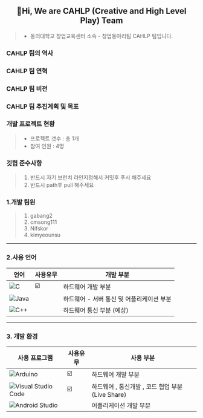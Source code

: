 ## <div align=center> 👋Hi, We are CAHLP (Creative and High Level Play) Team  </div>
> * 동의대학교 창업교육센터 소속 - 창업동아리팀 CAHLP 팀입니다. 

### CAHLP 팀의 역사 

### CAHLP 팀 연혁 

### CAHLP 팀 비전 

### CAHLP 팀 추진계획 및 목표 


###  개발 프로젝트 현황 
> * 프로젝트 갯수 : 총 1개 
> * 참여 인원 : 4명 

### 깃헙 준수사항

> 1. 반드시 자기 브런치 라인지정해서 커밋후 푸시 해주세요 
> 2. 반드시 path후 pull 해주세요 


### 1.개발 팀원 
> 1. gabang2
> 2. cmsong111
> 3. Nifskor
> 4. kimyeounsu
***
### 2.사용 언어 
| 언어 | 사용유무 | 개발 부분|
| ------ | --  |----------- |
| 	![C](https://img.shields.io/badge/c-%2300599C.svg?style=for-the-badge&logo=c&logoColor=white) | ☑️  | 하드웨어 개발 부분   |
| ![Java](https://img.shields.io/badge/java-%23ED8B00.svg?style=for-the-badge&logo=java&logoColor=white) |   | 하드웨어 - 서버 통신 및 어플리케이션 부분  |
| ![C++](https://img.shields.io/badge/c++-%2300599C.svg?style=for-the-badge&logo=c%2B%2B&logoColor=white)|   | 하드웨어 통신 부분 (예상) |
***
### 3. 개발 환경 
| 사용 프로그램 | 사용유무 | 사용 부분 |
| ------ | --  |----------- |
| ![Arduino](https://img.shields.io/badge/-Arduino-00979D?style=for-the-badge&logo=Arduino&logoColor=white) | ☑️  | 하드웨어 개발 부분   |
| ![Visual Studio Code](https://img.shields.io/badge/Visual%20Studio%20Code-0078d7.svg?style=for-the-badge&logo=visual-studio-code&logoColor=white)|  ☑️  | 하드웨어 , 통신개발 , 코드 협업 부분(Live Share)  |
| ![Android Studio](https://img.shields.io/badge/Android%20Studio-3DDC84.svg?style=for-the-badge&logo=android-studio&logoColor=white)|   | 어플리케이션 개발 부분  |

